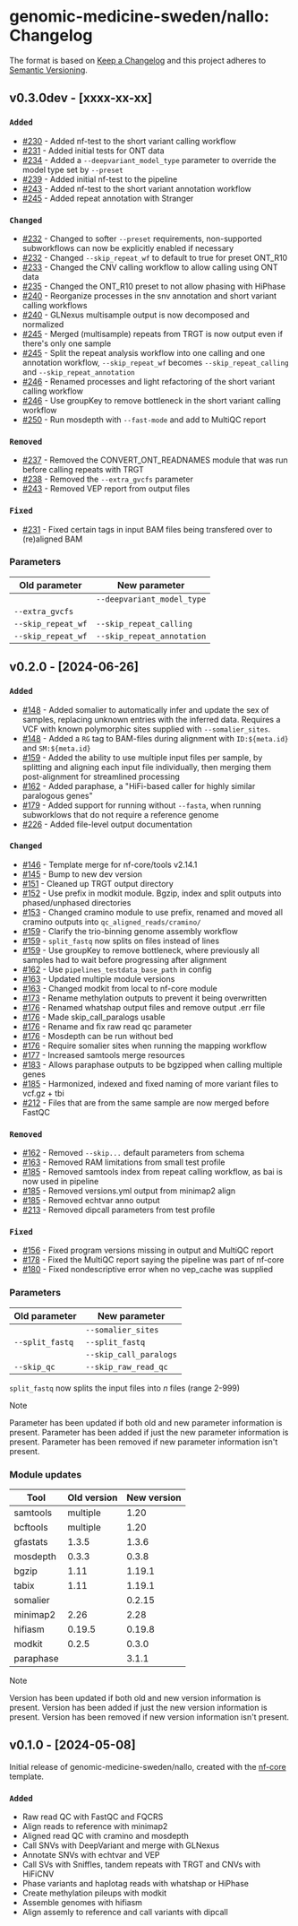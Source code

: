 # genomic-medicine-sweden/nallo: Changelog

The format is based on [Keep a Changelog](https://keepachangelog.com/en/1.0.0/)
and this project adheres to [Semantic Versioning](https://semver.org/spec/v2.0.0.html).

## v0.3.0dev - [xxxx-xx-xx]

### `Added`

- [#230](https://github.com/genomic-medicine-sweden/nallo/pull/230) - Added nf-test to the short variant calling workflow
- [#231](https://github.com/genomic-medicine-sweden/nallo/pull/231) - Added initial tests for ONT data
- [#234](https://github.com/genomic-medicine-sweden/nallo/pull/234) - Added a `--deepvariant_model_type` parameter to override the model type set by `--preset`
- [#239](https://github.com/genomic-medicine-sweden/nallo/pull/239) - Added initial nf-test to the pipeline
- [#243](https://github.com/genomic-medicine-sweden/nallo/pull/243) - Added nf-test to the short variant annotation workflow
- [#245](https://github.com/genomic-medicine-sweden/nallo/pull/245) - Added repeat annotation with Stranger

### `Changed`

- [#232](https://github.com/genomic-medicine-sweden/nallo/pull/232) - Changed to softer `--preset` requirements, non-supported subworkflows can now be explicitly enabled if necessary
- [#232](https://github.com/genomic-medicine-sweden/nallo/pull/232) - Changed `--skip_repeat_wf` to default to true for preset ONT_R10
- [#233](https://github.com/genomic-medicine-sweden/nallo/pull/233) - Changed the CNV calling workflow to allow calling using ONT data
- [#235](https://github.com/genomic-medicine-sweden/nallo/pull/235) - Changed the ONT_R10 preset to not allow phasing with HiPhase
- [#240](https://github.com/genomic-medicine-sweden/nallo/pull/240) - Reorganize processes in the snv annotation and short variant calling workflows
- [#240](https://github.com/genomic-medicine-sweden/nallo/pull/240) - GLNexus multisample output is now decomposed and normalized
- [#245](https://github.com/genomic-medicine-sweden/nallo/pull/245) - Merged (multisample) repeats from TRGT is now output even if there's only one sample
- [#245](https://github.com/genomic-medicine-sweden/nallo/pull/245) - Split the repeat analysis workflow into one calling and one annotation workflow, `--skip_repeat_wf` becomes `--skip_repeat_calling` and `--skip_repeat_annotation`
- [#246](https://github.com/genomic-medicine-sweden/nallo/pull/246) - Renamed processes and light refactoring of the short variant calling workflow
- [#246](https://github.com/genomic-medicine-sweden/nallo/pull/246) - Use groupKey to remove bottleneck in the short variant calling workflow
- [#250](https://github.com/genomic-medicine-sweden/nallo/pull/250) - Run mosdepth with `--fast-mode` and add to MultiQC report

### `Removed`

- [#237](https://github.com/genomic-medicine-sweden/nallo/pull/237) - Removed the CONVERT_ONT_READNAMES module that was run before calling repeats with TRGT
- [#238](https://github.com/genomic-medicine-sweden/nallo/pull/238) - Removed the `--extra_gvcfs` parameter
- [#243](https://github.com/genomic-medicine-sweden/nallo/pull/243) - Removed VEP report from output files

### `Fixed`

- [#231](https://github.com/genomic-medicine-sweden/nallo/pull/231) - Fixed certain tags in input BAM files being transfered over to (re)aligned BAM

### Parameters

| Old parameter      | New parameter              |
| ------------------ | -------------------------- |
|                    | `--deepvariant_model_type` |
| `--extra_gvcfs`    |                            |
| `--skip_repeat_wf` | `--skip_repeat_calling`    |
| `--skip_repeat_wf` | `--skip_repeat_annotation` |

## v0.2.0 - [2024-06-26]

### `Added`

- [#148](https://github.com/genomic-medicine-sweden/nallo/pull/148) - Added somalier to automatically infer and update the sex of samples, replacing unknown entries with the inferred data. Requires a VCF with known polymorphic sites supplied with `--somalier_sites`.
- [#148](https://github.com/genomic-medicine-sweden/nallo/pull/148) - Added a `RG` tag to BAM-files during alignment with `ID:${meta.id}` and `SM:${meta.id}`
- [#159](https://github.com/genomic-medicine-sweden/nallo/pull/159) - Added the ability to use multiple input files per sample, by splitting and aligning each input file individually, then merging them post-alignment for streamlined processing
- [#162](https://github.com/genomic-medicine-sweden/nallo/pull/162) - Added paraphase, a "HiFi-based caller for highly similar paralogous genes"
- [#179](https://github.com/genomic-medicine-sweden/nallo/pull/179) - Added support for running without `--fasta`, when running subworklows that do not require a reference genome
- [#226](https://github.com/genomic-medicine-sweden/nallo/pull/226) - Added file-level output documentation

### `Changed`

- [#146](https://github.com/genomic-medicine-sweden/nallo/pull/146) - Template merge for nf-core/tools v2.14.1
- [#145](https://github.com/genomic-medicine-sweden/nallo/pull/145) - Bump to new dev version
- [#151](https://github.com/genomic-medicine-sweden/nallo/pull/151) - Cleaned up TRGT output directory
- [#152](https://github.com/genomic-medicine-sweden/nallo/pull/152) - Use prefix in modkit module. Bgzip, index and split outputs into phased/unphased directories
- [#153](https://github.com/genomic-medicine-sweden/nallo/pull/153) - Changed cramino module to use prefix, renamed and moved all cramino outputs into `qc_aligned_reads/cramino/`
- [#159](https://github.com/genomic-medicine-sweden/nallo/pull/159) - Clarify the trio-binning genome assembly workflow
- [#159](https://github.com/genomic-medicine-sweden/nallo/pull/159) - `split_fastq` now splits on files instead of lines
- [#159](https://github.com/genomic-medicine-sweden/nallo/pull/159) - Use groupKey to remove bottleneck, where previously all samples had to wait before progressing after alignment
- [#162](https://github.com/genomic-medicine-sweden/nallo/pull/162) - Use `pipelines_testdata_base_path` in config
- [#163](https://github.com/genomic-medicine-sweden/nallo/pull/163) - Updated multiple module versions
- [#163](https://github.com/genomic-medicine-sweden/nallo/pull/163) - Changed modkit from local to nf-core module
- [#173](https://github.com/genomic-medicine-sweden/nallo/pull/173) - Rename methylation outputs to prevent it being overwritten
- [#176](https://github.com/genomic-medicine-sweden/nallo/pull/176) - Renamed whatshap output files and remove output .err file
- [#176](https://github.com/genomic-medicine-sweden/nallo/pull/176) - Made skip_call_paralogs usable
- [#176](https://github.com/genomic-medicine-sweden/nallo/pull/176) - Rename and fix raw read qc parameter
- [#176](https://github.com/genomic-medicine-sweden/nallo/pull/176) - Mosdepth can be run without bed
- [#176](https://github.com/genomic-medicine-sweden/nallo/pull/176) - Require somalier sites when running the mapping workflow
- [#177](https://github.com/genomic-medicine-sweden/nallo/pull/177) - Increased samtools merge resources
- [#183](https://github.com/genomic-medicine-sweden/nallo/pull/183) - Allows paraphase outputs to be bgzipped when calling multiple genes
- [#185](https://github.com/genomic-medicine-sweden/nallo/pull/185) - Harmonized, indexed and fixed naming of more variant files to vcf.gz + tbi
- [#212](https://github.com/genomic-medicine-sweden/nallo/pull/212) - Files that are from the same sample are now merged before FastQC

### `Removed`

- [#162](https://github.com/genomic-medicine-sweden/nallo/pull/162) - Removed `--skip...` default parameters from schema
- [#163](https://github.com/genomic-medicine-sweden/nallo/pull/163) - Removed RAM limitations from small test profile
- [#185](https://github.com/genomic-medicine-sweden/nallo/pull/185) - Removed samtools index from repeat calling workflow, as bai is now used in pipeline
- [#185](https://github.com/genomic-medicine-sweden/nallo/pull/185) - Removed versions.yml output from minimap2 align
- [#185](https://github.com/genomic-medicine-sweden/nallo/pull/185) - Removed echtvar anno output
- [#213](https://github.com/genomic-medicine-sweden/nallo/pull/213) - Removed dipcall parameters from test profile

### `Fixed`

- [#156](https://github.com/genomic-medicine-sweden/nallo/pull/156) - Fixed program versions missing in output and MultiQC report
- [#178](https://github.com/genomic-medicine-sweden/nallo/pull/178) - Fixed the MultiQC report saying the pipeline was part of nf-core
- [#180](https://github.com/genomic-medicine-sweden/nallo/pull/180) - Fixed nondescriptive error when no vep_cache was supplied

### Parameters

| Old parameter   | New parameter          |
| --------------- | ---------------------- |
|                 | `--somalier_sites`     |
| `--split_fastq` | `--split_fastq`        |
|                 | `--skip_call_paralogs` |
| `--skip_qc`     | `--skip_raw_read_qc`   |

`split_fastq` now splits the input files into _n_ files (range 2-999)

> [!NOTE]
> Parameter has been updated if both old and new parameter information is present.
> Parameter has been added if just the new parameter information is present.
> Parameter has been removed if new parameter information isn't present.

### Module updates

| Tool      | Old version | New version |
| --------- | ----------- | ----------- |
| samtools  | multiple    | 1.20        |
| bcftools  | multiple    | 1.20        |
| gfastats  | 1.3.5       | 1.3.6       |
| mosdepth  | 0.3.3       | 0.3.8       |
| bgzip     | 1.11        | 1.19.1      |
| tabix     | 1.11        | 1.19.1      |
| somalier  |             | 0.2.15      |
| minimap2  | 2.26        | 2.28        |
| hifiasm   | 0.19.5      | 0.19.8      |
| modkit    | 0.2.5       | 0.3.0       |
| paraphase |             | 3.1.1       |

> [!NOTE]
> Version has been updated if both old and new version information is present.
> Version has been added if just the new version information is present.
> Version has been removed if new version information isn't present.

## v0.1.0 - [2024-05-08]

Initial release of genomic-medicine-sweden/nallo, created with the [nf-core](https://nf-co.re/) template.

### `Added`

- Raw read QC with FastQC and FQCRS
- Align reads to reference with minimap2
- Aligned read QC with cramino and mosdepth
- Call SNVs with DeepVariant and merge with GLNexus
- Annotate SNVs with echtvar and VEP
- Call SVs with Sniffles, tandem repeats with TRGT and CNVs with HiFiCNV
- Phase variants and haplotag reads with whatshap or HiPhase
- Create methylation pileups with modkit
- Assemble genomes with hifiasm
- Align assemly to reference and call variants with dipcall
